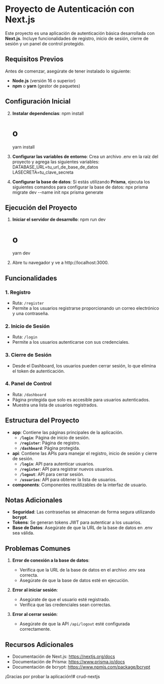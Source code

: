 # Proyecto de Autenticación con Next.js

Este proyecto es una aplicación de autenticación básica desarrollada con **Next.js**. Incluye funcionalidades de registro, inicio de sesión, cierre de sesión y un panel de control protegido.

## Requisitos Previos

Antes de comenzar, asegúrate de tener instalado lo siguiente:

- **Node.js** (versión 16 o superior)
- **npm** o **yarn** (gestor de paquetes)

## Configuración Inicial


2. **Instalar dependencias**:
   npm install
   # o
   yarn install

3. **Configurar las variables de entorno**:
   Crea un archivo .env en la raíz del proyecto y agrega las siguientes variables:
   DATABASE_URL=tu_url_de_base_de_datos
   LASECRETA=tu_clave_secreta

4. **Configurar la base de datos**:
   Si estás utilizando **Prisma**, ejecuta los siguientes comandos para configurar la base de datos:
   npx prisma migrate dev --name init
   npx prisma generate

## Ejecución del Proyecto

1. **Iniciar el servidor de desarrollo**:
   npm run dev
   # o
   yarn dev

2. Abre tu navegador y ve a http://localhost:3000.

## Funcionalidades

### 1. **Registro**
   - Ruta: `/register`
   - Permite a los usuarios registrarse proporcionando un correo electrónico y una contraseña.

### 2. **Inicio de Sesión**
   - Ruta: `/login`
   - Permite a los usuarios autenticarse con sus credenciales.

### 3. **Cierre de Sesión**
   - Desde el Dashboard, los usuarios pueden cerrar sesión, lo que elimina el token de autenticación.

### 4. **Panel de Control**
   - Ruta: `/dashboard`
   - Página protegida que solo es accesible para usuarios autenticados.
   - Muestra una lista de usuarios registrados.

## Estructura del Proyecto

- **app**: Contiene las páginas principales de la aplicación.
  - **`/login`**: Página de inicio de sesión.
  - **`/register`**: Página de registro.
  - **`/dashboard`**: Página protegida.
- **api**: Contiene las APIs para manejar el registro, inicio de sesión y cierre de sesión.
  - **`/login`**: API para autenticar usuarios.
  - **`/register`**: API para registrar nuevos usuarios.
  - **`/logout`**: API para cerrar sesión.
  - **`/usuarios`**: API para obtener la lista de usuarios.
- **components**: Componentes reutilizables de la interfaz de usuario.

## Notas Adicionales

- **Seguridad**: Las contraseñas se almacenan de forma segura utilizando **bcrypt**.
- **Tokens**: Se generan tokens JWT para autenticar a los usuarios.
- **Base de Datos**: Asegúrate de que la URL de la base de datos en .env sea válida.

## Problemas Comunes

1. **Error de conexión a la base de datos**:
   - Verifica que la URL de la base de datos en el archivo .env sea correcta.
   - Asegúrate de que la base de datos esté en ejecución.

2. **Error al iniciar sesión**:
   - Asegúrate de que el usuario esté registrado.
   - Verifica que las credenciales sean correctas.

3. **Error al cerrar sesión**:
   - Asegúrate de que la API `/api/logout` esté configurada correctamente.

## Recursos Adicionales

- Documentación de Next.js: https://nextjs.org/docs
- Documentación de Prisma: https://www.prisma.io/docs
- Documentación de bcrypt: https://www.npmjs.com/package/bcrypt

¡Gracias por probar la aplicación!#   c r u d - n e x t j s  
 